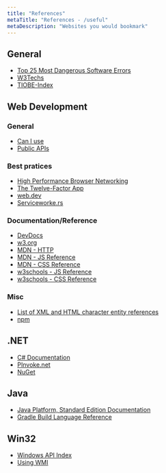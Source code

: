 ```yaml
---
title: "References"
metaTitle: "References - /useful"
metaDescription: "Websites you would bookmark"
---
```


## General

- [Top 25 Most Dangerous Software Errors](http://cwe.mitre.org/top25/)
- [W3Techs](https://w3techs.com/)
- [TIOBE-Index](https://www.tiobe.com/tiobe-index/)

## Web Development

<cc>

<div>

### General

- [Can I use](https://caniuse.com/)
- [Public APIs](https://github.com/public-apis/public-apis#books)

</div>

<div>

### Best pratices

- [High Performance Browser Networking](https://hpbn.co/)
- [The Twelve-Factor App](https://12factor.net/)
- [web.dev](https://web.dev/)
- [Serviceworke.rs](https://serviceworke.rs/)

</div>

<div>

### Documentation/Reference

- [DevDocs](https://devdocs.io/)
- [w3.org](https://www.w3.org/TR/html52/)
- [MDN - HTTP](https://developer.mozilla.org/docs/Web/HTTP)
- [MDN - JS Reference](https://developer.mozilla.org/en-US/docs/Web/JavaScript/Reference)
- [MDN - CSS Reference](https://developer.mozilla.org/en-US/docs/Web/CSS/Reference)
- [w3schools - JS Reference](https://www.w3schools.com/jsref/)
- [w3schools - CSS Reference](https://www.w3schools.com/cssref/)

</div>

<div>

### Misc

- [List of XML and HTML character entity references](https://en.wikipedia.org/wiki/List_of_XML_and_HTML_character_entity_references)
- [npm](https://www.npmjs.com/)

</div>

</cc>

## .NET

- [C# Documentation](https://docs.microsoft.com/de-de/dotnet/csharp/)
- [PInvoke.net](http://pinvoke.net/)
- [NuGet](https://www.nuget.org/)

## Java

- [Java Platform, Standard Edition Documentation](https://docs.oracle.com/en/java/javase/index.html)
- [Gradle Build Language Reference](https://docs.gradle.org/current/dsl/)

## Win32

- [Windows API Index](https://docs.microsoft.com/en-us/windows/win32/apiindex/windows-api-list)
- [Using WMI](https://docs.microsoft.com/en-us/windows/win32/wmisdk/connecting-to-wmi-remotely-with-c-)
